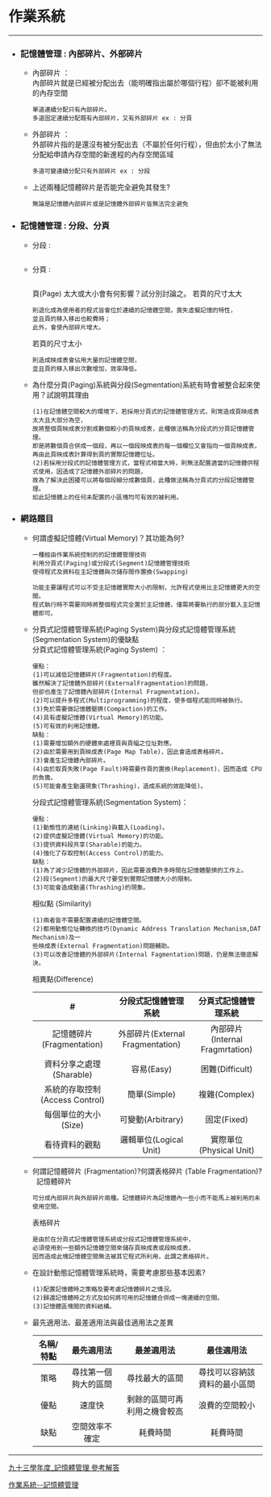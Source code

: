 # 作業系統
*****

+ ### 記憶體管理 : 內部碎片、外部碎片  
	+ 內部碎片 ：  
		內部碎片就是已經被分配出去（能明確指出屬於哪個行程）卻不能被利用的內存空間   
		```
		單道連續分配只有內部碎片。
		多道固定連續分配既有內部碎片，又有外部碎片 ex : 分頁
		```
	+ 外部碎片 ：  
		外部碎片指的是還沒有被分配出去（不屬於任何行程），但由於太小了無法分配給申請內存空間的新進程的內存空閒區域  
		```
		多道可變連續分配只有外部碎片 ex : 分段
		```
	+ 上述兩種記憶體碎片是否能完全避免其發生?
		```
		無論是記憶體內部碎片或是記憶體外部碎片皆無法完全避免
		```
+ ### 記憶體管理 : 分段、分頁  
	+ 分段 :  
		```
		```
	+ 分頁 :  
		```
		```
		頁(Page) 太大或大小會有何影響？試分別討論之。
		若頁的尺寸太大
		```
		則退化成為使用者的程式皆會位於連續的記憶體空間，喪失虛擬記憶的特性，
		並且頁的移入移出也較費時；
		此外，會使內部碎片增大。
		```
		若頁的尺寸太小
		```
		則造成映成表會佔用大量的記憶體空間，
		並且頁的移入移出次數增加，效率降低。
		```
	+ 為什麼分頁(Paging)系統與分段(Segmentation)系統有時會被整合起來使用？試說明其理由  
		```
		(1)在記憶體空間較大的環境下，若採用分頁式的記憶體管理方式，則常造成頁映成表太大且大部分為空，
		故將整個頁映成表分割成數個較小的頁映成表，此種做法稱為分段式的分頁記憶體管理。
		即是將數個頁合併成一個段，再以一個段映成表的每一個欄位又會指向一個頁映成表，再由此頁映成表計算得到頁的實際記憶體位址。
		(2)若採用分段式的記憶體管理方式，當程式相當大時，則無法配置適當的記憶體供程式使用，因造成了記憶體外部碎片的問題，
		故為了解決此困擾可以將每個段細分成數個頁，此種做法稱為分頁式的分段記憶體管理。
		如此記憶體上的任何未配置的小區塊均可有效的被利用。
		```
+ ### 網路題目  
	+ 何謂虛擬記憶體(Virtual Memory)？其功能為何?  
		```
		一種經由作業系統控制的的記憶體管理技術
		利用分頁式(Paging)或分段式(Segment)記憶體管理技術
		使得程式及資料在主記憶體與次儲存間作置換(Swapping)
		```  
		```
		功能主要讓程式可以不受主記憶體實際大小的限制，允許程式使用比主記憶體更大的空間。
		程式執行時不需要同時將整個程式完全置於主記憶體，僅需將要執行的部分載入主記憶體即可。
		```  
		
	+ 分頁式記憶體管理系統(Paging System)與分段式記憶體管理系統(Segmentation System)的優缺點  
		分頁式記憶體管理系統(Paging System) ：  
		```
		優點：
		(1)可以減低記憶體碎片(Fragmentation)的程度。
		雖然解決了記憶體外部碎片(ExternalFragmentation)的問題，
		但卻也產生了記憶體內部碎片(Internal Fragmentation)。
		(2)可以提升多程式(Multiprogramming)的程度，使多個程式能同時被執行。
		(3)免於需要做記憶體壓擠(Compaction)的工作。
		(4)具有虛擬記憶體(Virtual Memory)的功能。
		(5)可有效的利用記憶體。
		缺點：
		(1)需要增加額外的硬體來處裡頁與頁幅之位址對應。
		(2)由於需要用到頁映成表(Page Map Table)，因此會造成表格碎片。
		(3)會產生記憶體內部碎片。
		(4)由於取頁失敗(Page Fault)時需要作頁的置換(Replacement)，因而造成 CPU 的負擔。
		(5)可能會產生動盪現象(Thrashing)，造成系統的效能降低)。
		```  
		分段式記憶體管理系統(Segmentation System)：  
		```
		優點：
		(1)動態性的連結(Linking)與載入(Loading)。
		(2)提供虛擬記憶體(Virtual Memory)的功能。
		(3)提供資料段共享(Sharable)的能力。
		(4)強化了存取控制(Access Control)的能力。
		缺點：
		(1)為了減少記憶體的外部碎片，因此需要浪費許多時間在記憶體壓擠的工作上。
		(2)段(Segment)的最大尺寸要受到實際記憶體大小的限制。
		(3)可能會造成動盪(Thrashing)的現象。
		```
		相似點 (Similarity) 
		```
		(1)兩者皆不需要配置連續的記憶體空間。
		(2)都用動態位址轉換的技巧(Dynamic Address Translation Mechanism,DAT Mechanism)及一
		些映成表(External Fragmentation)問題輔助。
		(3)可以改善記憶體的外部碎片(Internal Fagmentation)問題，仍是無法徹底解決。
		```
		相異點(Difference)  
		
		| # | 分段式記憶體管理系統 | 分頁式記憶體管理系統 |
		| :-----------------------:| :------------------------------:| :------------------------------:|
		| 記憶體碎片(Fragmentation) | 外部碎片(External Fragmentation) | 內部碎片(Internal Fragmrtation) |
		| 資料分享之處理(Sharable) | 容易(Easy) | 困難(Difficult) |
		| 系統的存取控制(Access Control) | 簡單(Simple) | 複雜(Complex) |
		| 每個單位的大小(Size) | 可變動(Arbitrary) | 固定(Fixed) |
		| 看待資料的觀點 | 邏輯單位(Logical Unit) | 實際單位(Physical Unit) |

	+ 何謂記憶體碎片 (Fragmentation)?何謂表格碎片 (Table Fragmentation)?  
		記憶體碎片  
		```
		可分成內部碎片與外部碎片兩種。記憶體碎片為記憶體內一些小而不能馬上被利用的未使用空間。
		```
		表格碎片
		```
		是由於在分頁式記憶體管理系統或分段式記憶體管理系統中，
		必須使用到一些額外記憶體空間來儲存頁映成表或段映成表，
		因而造成此塊記憶體空間無法被其它程式所利用，此謂之表格碎片。
		```
	+ 在設計動態記憶體管理系統時，需要考慮那些基本因素?  
		```
		(1)配置記憶體時之策略及要考慮記憶體碎片之情況。
		(2)歸還記憶體時之方式及如何將可用的記憶體合併成一塊連續的空間。
		(3)記憶體區塊間的資料結構。
		```
	+ 最先適用法、最差適用法與最佳適用法之差異
	
		| 名稱/特點 | 最先適用法 | 最差適用法 | 最佳適用法 |
		| :-------:| :---------------:| :---------------:| :---------------:|
		| 策略 | 尋找第一個夠大的區間 | 尋找最大的區間 | 尋找可以容納該資料的最小區間 |
		| 優點 | 速度快 | 剩餘的區間可再利用之機會較高 | 浪費的空間較小 |
		| 缺點 | 空間效率不確定 | 耗費時間 | 耗費時間 |
	
	
	
	

		
*****
[九十三學年度_記憶體管理 參考解答](http://larrymao.myweb.hinet.net/2004fall/sp/exer/sphw06_ans.pdf)  

[作業系統--記憶體管理](http://hen05133.blogspot.tw/2010/01/blog-post_25.html)  


